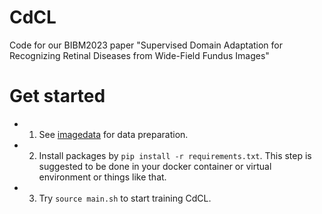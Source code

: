 # CdCL
Code for our BIBM2023 paper "Supervised Domain Adaptation for Recognizing Retinal Diseases from Wide-Field Fundus Images"

# Get started
- 1. See [imagedata](https://github.com/ruc-aimc-lab/CdCL/tree/main/imagedata) for data preparation.
- 2. Install packages by `pip install -r requirements.txt`. This step is suggested to be done in your docker container or virtual environment or things like that.
- 3. Try `source main.sh` to start training CdCL.